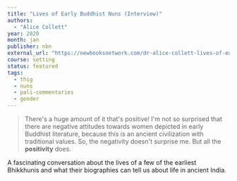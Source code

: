 ```yaml
---
title: "Lives of Early Buddhist Nuns (Interview)"
authors:
  - "Alice Collett"
year: 2020
month: jan
publisher: nbn
external_url: "https://newbooksnetwork.com/dr-alice-collett-lives-of-early-buddhist-nuns-biographies-as-history-oxford-up-2016/"
course: setting
status: featured
tags:
  - thig
  - nuns
  - pali-commentaries
  - gender
---
```


> There's a huge amount of it that's positive! I'm not so surprised that there are negative attitudes towards women depicted in early Buddhist literature, because this is an ancient civilization with traditional values. So, the negativity doesn't surprise me. But all the **positivity** does. 

A fascinating conversation about the lives of a few of the earliest Bhikkhunis and what their biographies can tell us about life in ancient India.

